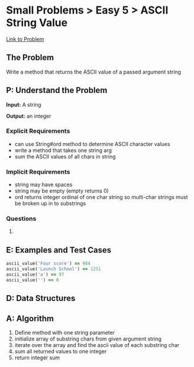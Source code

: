 # Small Problems > Easy 5 > ASCII String Value

[Link to Problem](https://launchschool.com/exercises/ae82edb6)

## The Problem

Write a method that returns the ASCII value of a passed argument string

## P: Understand the Problem

**Input:** A string

**Output:** an integer

### Explicit Requirements
- can use String#ord method to determine ASCII character values
- write a method that takes one string arg
- sum the ASCII values of all chars in string

### Implicit Requirements

- string may have spaces
- string may be empty (empty returns 0)
- ord returns integer ordinal of one char string so multi-char strings must be broken up in to substrings

### Questions

1. 


## E: Examples and Test Cases

```ruby
ascii_value('Four score') == 984
ascii_value('Launch School') == 1251
ascii_value('a') == 97
ascii_value('') == 0
```

## D: Data Structures




## A: Algorithm
1. Define method with one string parameter
1. initialize array of substring chars from given argument string
1. iterate over the array and find the ascii value of each substring char
4. sum all returned values to one integer
5. return integer sum